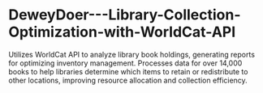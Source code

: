 # DeweyDoer---Library-Collection-Optimization-with-WorldCat-API
Utilizes WorldCat API to analyze library book holdings, generating reports for optimizing inventory management. Processes data for over 14,000 books to help libraries determine which items to retain or redistribute to other locations, improving resource allocation and collection efficiency.
